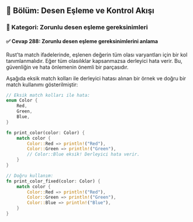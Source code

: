 ## 📘 Bölüm: Desen Eşleme ve Kontrol Akışı  
### 🔹 Kategori: Zorunlu desen eşleme gereksinimleri  
#### ✅ Cevap 288: Zorunlu desen eşleme gereksinimlerini anlama

Rust'ta match ifadelerinde, eşlenen değerin tüm olası varyantları için bir kol tanımlanmalıdır. Eğer tüm olasılıklar kapsanmazsa derleyici hata verir. Bu, güvenliğin ve hata önlemenin önemli bir parçasıdır.

Aşağıda eksik match kolları ile derleyici hatası alınan bir örnek ve doğru bir match kullanımı gösterilmiştir:

```rust
// Eksik match kolları ile hata:
enum Color {
    Red,
    Green,
    Blue,
}

fn print_color(color: Color) {
    match color {
        Color::Red => println!("Red"),
        Color::Green => println!("Green"),
        // Color::Blue eksik! Derleyici hata verir.
    }
}

// Doğru kullanım:
fn print_color_fixed(color: Color) {
    match color {
        Color::Red => println!("Red"),
        Color::Green => println!("Green"),
        Color::Blue => println!("Blue"),
    }
}
```
